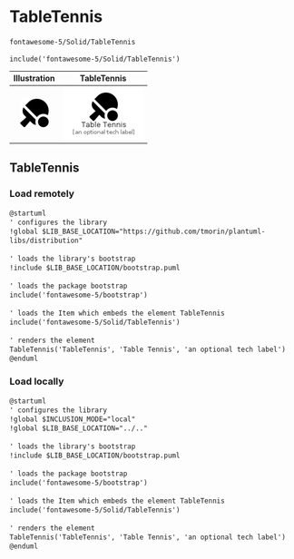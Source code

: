 # TableTennis


```text
fontawesome-5/Solid/TableTennis
```

```text
include('fontawesome-5/Solid/TableTennis')
```



| Illustration | TableTennis |
| :---: | :---: |
| ![illustration for Illustration](../../fontawesome-5/Solid/TableTennis.png) | ![illustration for TableTennis](../../fontawesome-5/Solid/TableTennis.Local.png) |




## TableTennis

### Load remotely
```plantuml
@startuml
' configures the library
!global $LIB_BASE_LOCATION="https://github.com/tmorin/plantuml-libs/distribution"

' loads the library's bootstrap
!include $LIB_BASE_LOCATION/bootstrap.puml

' loads the package bootstrap
include('fontawesome-5/bootstrap')

' loads the Item which embeds the element TableTennis
include('fontawesome-5/Solid/TableTennis')

' renders the element
TableTennis('TableTennis', 'Table Tennis', 'an optional tech label')
@enduml
```

### Load locally
```plantuml
@startuml
' configures the library
!global $INCLUSION_MODE="local"
!global $LIB_BASE_LOCATION="../.."

' loads the library's bootstrap
!include $LIB_BASE_LOCATION/bootstrap.puml

' loads the package bootstrap
include('fontawesome-5/bootstrap')

' loads the Item which embeds the element TableTennis
include('fontawesome-5/Solid/TableTennis')

' renders the element
TableTennis('TableTennis', 'Table Tennis', 'an optional tech label')
@enduml
```

